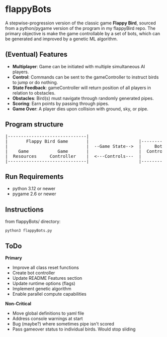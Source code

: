 # flappyBots
A stepwise-progression version of the classic game **Flappy Bird**, sourced from a python/pygame version of the program in my flappyBird repo. The primary objective is make the game controllable by a set of bots, which can be generated and improved by a genetic ML algorithm.

## (Eventual) Features
- **Multiplayer**: Game can be initiated with multiple simultaneous AI players.
- **Control**: Commands can be sent to the gameController to instruct birds to jump or do nothing.
- **State Feedback**: gameController will return position of all players in relation to obstacles.
- **Obstacles**: Bird(s) must navigate through randomly generated pipes.
- **Scoring**: Earn points by passing through pipes.
- **Game Over**: A player dies upon collision with ground, sky, or pipe.


## Program structure

<pre>
|------------------------------|
|       Flappy Bird Game       |                   |--------------|                     |---------------|
|                              |  --Game State-->  |     Bot      |  --Game Results-->  |    Genetic    |
|    Game           Game       |                   |  Controller  |                     |  Algorirthm   |
|  Resources     Controller    |  <---Controls---  |              |   <---New Bots---   |               |
|------------------------------|                   |--------------|                     |---------------|
</pre>


## Run Requirements
- python 3.12 or newer
- pygame 2.6 or newer


## Instructions
from flappyBots/ directory:
```console
python3 flappyBots.py
```


## ToDo
**Primary**
- Improve all class reset functions
- Create bot controller
- Update README Features section
- Update runtime options (flags)
- Implement genetic algorithm 
- Enable parallel compute capabilities

**Non-Critical**
- Move global definitions to yaml file
- Address console warnings at start
- Bug (maybe?) where sometimes pipe isn't scored
- Pass gameover status to individual birds. Would stop sliding

